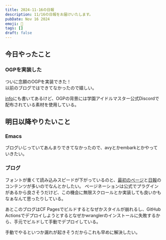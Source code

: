 ```yaml
---
title: 2024-11-16の日報
description: 11/16の日報をお届けいたします。
pubDate: Nov 16 2024
emoji: 🦊
tags: []
draft: false
---
```


## 今日やったこと

### OGPを実装した

ついに念願のOGPを実装できた！\
以前のブログではできてなかったので嬉しい。

[info](/info)にも書いてあるけど、OGPの背景には学園アイドルマスター公式Discordで配布されている素材を使用している。

## 明日以降やりたいこと

### Emacs

ブログいじっていてあんまりできてなかったので、avyとかembarkとかやっていきたい。

### ブログ

フォントが重くて読み込みスピードが下がっているのと、[最初のページ](/)と[日報](/diary)のコンテンツが多いのでなんとかしたい。
ページネーションは公式でプラグインがあるから良さそうだけど、この機会に無限スクロールとか実装しても良いかもなぁなんて思ったりしている。

あとこのブログはCF Pagesでビルドするとなぜかスタイルが崩れるし、GitHub
Actionsでデプロイしようとするとなぜかwranglerのインストールに失敗するから、手元でビルドして手動でデプロイしている。

手動でやるといつか漏れが起きそうだからこれも早めに解決したい。
